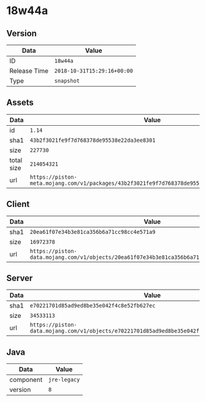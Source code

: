 # 18w44a

## Version

|**Data**        | **Value**                 |
|----------------|-------------------------|
| ID   | ```18w44a```   |
| Release Time   | ```2018-10-31T15:29:16+00:00```   |
| Type   | ```snapshot```   |

## Assets

|**Data**        | **Value**                 |
|----------------|-------------------------|
| id   | ```1.14```   |
| sha1   | ```43b2f3021fe9f7d768378de95538e22da3ee8301```   |
| size   | ```227730```   |
| total size  | ```214054321```  |
| url       | ```https://piston-meta.mojang.com/v1/packages/43b2f3021fe9f7d768378de95538e22da3ee8301/1.14.json``` |

## Client

|**Data**        | **Value**                 |
|----------------|-------------------------|
| sha1   | ```20ea61f07e34b3e81ca356b6a71cc98cc4e571a9```   |
| size   | ```16972378```   |
| url       | ```https://piston-data.mojang.com/v1/objects/20ea61f07e34b3e81ca356b6a71cc98cc4e571a9/client.jar``` |

## Server

|**Data**        | **Value**                 |
|----------------|-------------------------|
| sha1   | ```e70221701d85ad9ed8be35e042f4c8e52fb627ec```   |
| size   | ```34533113```   |
| url       | ```https://piston-data.mojang.com/v1/objects/e70221701d85ad9ed8be35e042f4c8e52fb627ec/server.jar``` |

## Java

|**Data**        | **Value**                 |
|----------------|-------------------------|
| component   | ```jre-legacy```   |
| version   | ```8```   |